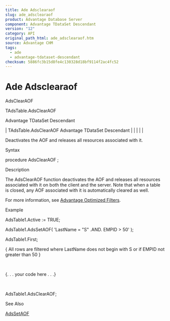 ```yaml
---
title: Ade Adsclearaof
slug: ade_adsclearaof
product: Advantage Database Server
component: Advantage TDataSet Descendant
version: "12"
category: API
original_path_html: ade_adsclearaof.htm
source: Advantage CHM
tags:
  - ade
  - advantage-tdataset-descendant
checksum: 5886fc3b15d8fe4c130328d18bf9114f2ac4fc52
---
```


# Ade Adsclearaof

AdsClearAOF

TAdsTable.AdsClearAOF

Advantage TDataSet Descendant

| TAdsTable.AdsClearAOF  Advantage TDataSet Descendant |  |  |  |  |

Deactivates the AOF and releases all resources associated with it.

Syntax

procedure AdsClearAOF ;

Description

The AdsClearAOF function deactivates the AOF and releases all resources associated with it on both the client and the server. Note that when a table is closed, any AOF associated with it is automatically cleared as well.

For more information, see [Advantage Optimized Filters](master_advantage_optimized_filters.md).

Example

AdsTable1.Active := TRUE;

AdsTable1.AdsSetAOF( 'LastName = "S" .AND. EMPID > 50' );

AdsTable1.First;

{ All rows are filtered where LastName does not begin with S or if EMPID not greater than 50 }

 

{. . . your code here . . .}

 

AdsTable1.AdsClearAOF;

See Also

[AdsSetAOF](ade_adssetaof.md)
